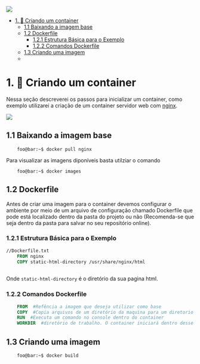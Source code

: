 <div style="max-width:200px !important"><a href="https://www.docker.com/"><img src="
https://www.docker.com/sites/default/files/d8/2019-07/Moby-logo.png" /></a></div>

- [1. :wrench: Criando um container](#1-wrench-criando-um-container)
  - [1.1 Baixando a imagem base](#11-baixando-a-imagem-base)
  - [1.2 Dockerfile](#12-dockerfile)
    - [1.2.1 Estrutura Básica para o Exemplo](#121-estrutura-básica-para-o-exemplo)
    - [1.2.2 Comandos Dockerfile](#122-comandos-dockerfile)
  - [1.3 Criando uma imagem](#13-criando-uma-imagem)
  - [](#)


# 1. :wrench: Criando um container  
Nessa seção descreverei os passos para inicializar um container, como exemplo utilizarei a criação de um container servidor web com [nginx](https://www.nginx.com/).

<div style="max-width:200px !important"><a href="https://www.nginx.com/"><img src="https://www.nginx.com/wp-content/uploads/2018/08/NGINX-logo-rgb-large.png" /></a></div>


## 1.1 Baixando a imagem base
```console
    foo@bar:~$ docker pull nginx
```

Para visualizar as imagens diponíveis basta utilziar o comando
```console
    foo@bar:~$ docker images
```

## 1.2 Dockerfile
Antes de criar uma imagem para o container devemos configurar o ambiente por meio de um arquivo de configuração chamado Dockerfile que pode está localizado dentro da pasta do projeto ou não (Recomenda-se que seja dentro da pasta para salvar no seu repositório online).

### 1.2.1 Estrutura Básica para o Exemplo
        
```Dockerfile
//Dockerfile.txt
    FROM nginx
    COPY static-html-directory /usr/share/nginx/html 
    
```

Onde `static-html-directory` é o diretório da sua pagina html.

### 1.2.2 Comandos Dockerfile
```Dockerfile
    FROM  #Refência a imagem que deseja utilizar como base
    COPY  #Copia arquivos de um diretório da maquina para um diretorio dentro do container
    RUN  #Executa um comando no console dentro do container
    WORKDIR  #diretório de trabalho. O container iniciará dentro desse diretório.
```

## 1.3 Criando uma imagem  
        foo@bar:~$ docker build

## 